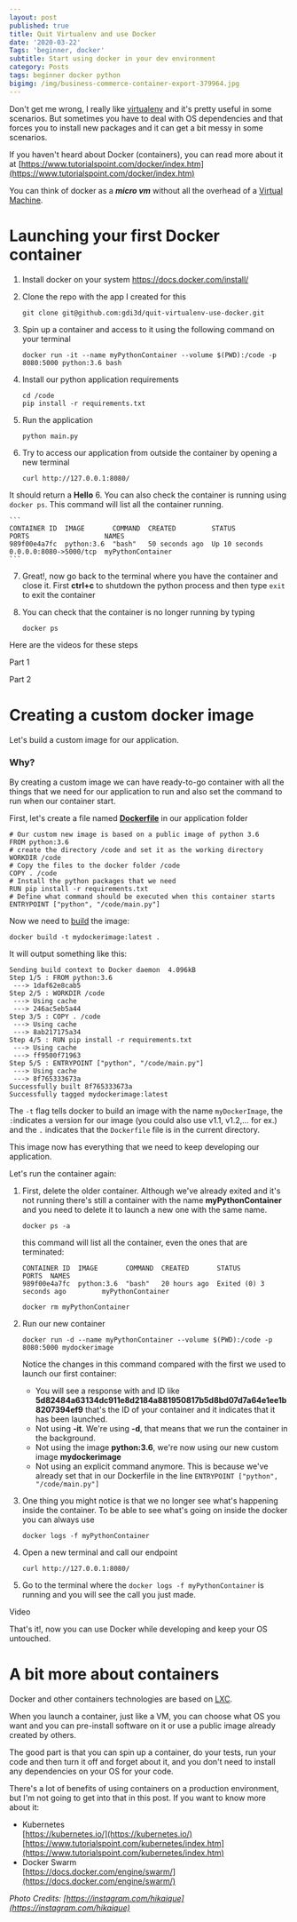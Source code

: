 ```yaml
---
layout: post
published: true
title: Quit Virtualenv and use Docker
date: '2020-03-22'
Tags: 'beginner, docker'
subtitle: Start using docker in your dev environment
category: Posts
tags: beginner docker python
bigimg: /img/business-commerce-container-export-379964.jpg
---
```

Don't get me wrong, I really like [virtualenv](virtualenv.pypa.io "virtualenv.pypa.io") and it's pretty useful in some scenarios. But sometimes you have to deal with OS dependencies and that forces you to install new packages and it can get a bit messy in some scenarios.

If you haven't heard about Docker (containers), you can read more about it at [https://www.tutorialspoint.com/docker/index.htm](https://www.tutorialspoint.com/docker/index.htm)

You can think of docker as a ***micro vm*** without all the overhead of a [Virtual Machine](https://www.tutorialspoint.com/ubuntu/ubuntu_virtual_machines.htm). 

# Launching your first Docker container

1. Install docker on your system https://docs.docker.com/install/
2. Clone the repo with the app I created for this

    ```
    git clone git@github.com:gdi3d/quit-virtualenv-use-docker.git
    ```
    
2. Spin up a container and access to it using the following command on your terminal
  
   ```
   docker run -it --name myPythonContainer --volume $(PWD):/code -p 8080:5000 python:3.6 bash
   ```
   
3. Install our python application requirements  
    
    ```
    cd /code
    pip install -r requirements.txt
    ```
4. Run the application  
    
    ```
    python main.py
    ```
5. Try to access our application from outside the container by opening a new terminal 
    
    ```
    curl http://127.0.0.1:8080/
    ```
It should return a **Hello**
6. You can also check the container is running using `docker ps`. This command will list all the container running.

    ```
    CONTAINER ID  IMAGE       COMMAND  CREATED         STATUS         PORTS                   NAMES
    989f00e4a7fc  python:3.6  "bash"   50 seconds ago  Up 10 seconds  0.0.0.0:8080->5000/tcp  myPythonContainer
    ```

7. Great!, now go back to the terminal where you have the container and close it. First **ctrl+c** to shutdown the python process and then type `exit` to exit the container
8. You can check that the container is no longer running by typing
    
    ```
    docker ps
    ```

Here are the videos for these steps

Part 1
<script id="asciicast-Fy0X3UnBSIJNjqzzkc8tBDUrW" src="https://asciinema.org/a/Fy0X3UnBSIJNjqzzkc8tBDUrW.js" async></script>

Part 2
<script id="asciicast-0rN0Rcd4tp2ULRHMH9zUyz8tV" src="https://asciinema.org/a/NaeBsC0xKSQUOyPP3QHJ1qF0d.js" async></script>

# Creating a custom docker image 

Let's build a custom image for our application.

### Why?

By creating a custom image we can have ready-to-go container with all the things that we need for our application to run and also set the command to run when our container start.

First, let's create a file named **[Dockerfile](https://docs.docker.com/engine/reference/builder/)** in our application folder 

```
# Our custom new image is based on a public image of python 3.6
FROM python:3.6
# create the directory /code and set it as the working directory
WORKDIR /code
# Copy the files to the docker folder /code
COPY . /code
# Install the python packages that we need
RUN pip install -r requirements.txt
# Define what command should be executed when this container starts
ENTRYPOINT ["python", "/code/main.py"]
```

Now we need to [build](https://docs.docker.com/engine/reference/commandline/build/) the image:

```
docker build -t mydockerimage:latest .
```
It will output something like this:

```
Sending build context to Docker daemon  4.096kB
Step 1/5 : FROM python:3.6
 ---> 1daf62e8cab5
Step 2/5 : WORKDIR /code
 ---> Using cache
 ---> 246ac5eb5a44
Step 3/5 : COPY . /code
 ---> Using cache
 ---> 8ab217175a34
Step 4/5 : RUN pip install -r requirements.txt
 ---> Using cache
 ---> ff9500f71963
Step 5/5 : ENTRYPOINT ["python", "/code/main.py"]
 ---> Using cache
 ---> 8f765333673a
Successfully built 8f765333673a
Successfully tagged mydockerimage:latest
```

The `-t` flag tells docker to build an image with the name `myDockerImage`, the `:`indicates a version for our image (you could also use v1.1, v1.2,... for ex.) and the `.` indicates that the `Dockerfile` file is in the current directory.

This image now has everything that we need to keep developing our application. 

Let's run the container again:

1. First, delete the older container. Although we've already exited and it's not running there's still a container with the name **myPythonContainer** and you need to delete it to launch a new one with the same name.

    ```
    docker ps -a
    ```
    
    this command will list all the container, even the ones that are terminated:
    
    ```
    CONTAINER ID  IMAGE       COMMAND  CREATED       STATUS                    PORTS  NAMES
    989f00e4a7fc  python:3.6  "bash"   20 hours ago  Exited (0) 3 seconds ago         myPythonContainer
    ```
    
    ```
    docker rm myPythonContainer
    ```
2. Run our new container

    ```
    docker run -d --name myPythonContainer --volume $(PWD):/code -p 8080:5000 mydockerimage
    ```
    Notice the changes in this command compared with the first we used to launch our first container:
    - You will see a response with and ID like **5d82484a63134dc911e8d2184a881950817b5d8bd07d7a64e1ee1b8207394ef9** that's the ID of your container and it indicates that it has been launched.
    - Not using **-it**. We're using **-d**, that means that we run the container in the background.
    - Not using the image **python:3.6**, we're now using our new custom image **mydockerimage**
    - Not using an explicit command anymore. This is because we've already set that in our Dockerfile in the line `ENTRYPOINT ["python", "/code/main.py"]`
3. One thing you might notice is that we no longer see what's happening inside the container. To be able to see what's going on inside the docker you can always use

    ```
    docker logs -f myPythonContainer
    ``` 
4. Open a new terminal and call our endpoint

    ```
    curl http://127.0.0.1:8080/
    ```
5. Go to the terminal where the `docker logs -f myPythonContainer` is running and you will see the call you just made.

Video
<script id="asciicast-cIMqUv6zfbDgrBOo5YLEPy99I" src="https://asciinema.org/a/cIMqUv6zfbDgrBOo5YLEPy99I.js" async></script>
    

That's it!, now you can use Docker while developing and keep your OS untouched.

# A bit more about containers

Docker and other containers technologies are based on [LXC](https://linuxcontainers.org/). 

When you launch a container, just like a VM, you can choose what OS you want and you can pre-install software on it or use a public image already created by others.

The good part is that you can spin up a container, do your tests, run your code and then turn it off and forget about it, and you don't need to install any dependencies on your OS for your code.

There's a lot of benefits of using containers on a production environment, but I'm not going to get into that in this post. If you want to know more about it:
 
- Kubernetes  
  [https://kubernetes.io/](https://kubernetes.io/)  
  [https://www.tutorialspoint.com/kubernetes/index.htm](https://www.tutorialspoint.com/kubernetes/index.htm)
- Docker Swarm  
  [https://docs.docker.com/engine/swarm/](https://docs.docker.com/engine/swarm/)  
  
*Photo Credits: [https://instagram.com/hikaique](https://instagram.com/hikaique)*